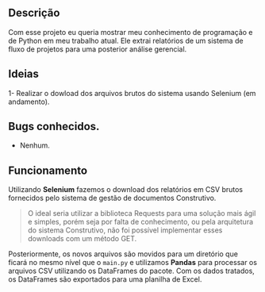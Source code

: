 ## Descrição

Com esse projeto eu queria mostrar meu conhecimento de programação e de Python em meu trabalho atual. Ele extrai relatórios de um sistema de fluxo de projetos para uma posterior análise gerencial.

## Ideias
1- Realizar o dowload dos arquivos brutos do sistema usando Selenium (em andamento).

## Bugs conhecidos.
- Nenhum.

## Funcionamento
Utilizando **Selenium** fazemos o download dos relatórios em CSV brutos fornecidos pelo sistema de gestão de documentos Construtivo.
>O ideal seria utilizar a biblioteca Requests para uma solução mais ágil e simples, porém seja por falta de conhecimento, ou pela arquitetura do sistema Construtivo, não foi possível implementar esses downloads com um método GET.

Posteriormente, os novos arquivos são movidos para um diretório que ficará no mesmo nível que o ```main.py``` e utilizamos **Pandas** para processar os arquivos CSV utilizando os DataFrames do pacote. Com os dados tratados, os DataFrames são exportados para uma planilha de Excel.